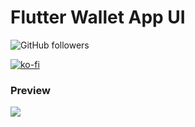 # Flutter Wallet App UI

![GitHub followers](https://img.shields.io/github/followers/dhruvilxcode?label=Follow%3Adhruvilxcode&style=social)

[![ko-fi](https://www.ko-fi.com/img/githubbutton_sm.svg)](https://ko-fi.com/V7V61GH1X)

### Preview

![](https://github.com/dhruvilxcode/flutter-wallet-app-ui/blob/master/screenshots/Simulator%20Screen%20Shot%20-%20iPhone%2011%20Pro%20Max%20-%202020-02-22%20at%2012.30.38.png?raw=true)
